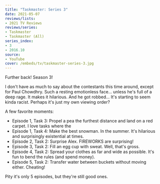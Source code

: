 ```yaml
---
title: "Taskmaster: Series 3"
date: 2021-05-07
reviews/lists:
- 2021 TV Reviews
reviews/series:
- Taskmaster
- Taskmaster (All)
series_index: 
- 3
- 2016.10
source:
- YouTube
cover: /embeds/tv/taskmaster-series-3.jpg
---
```

Further back! Season 3!

I don't have as much to say about the contestants this time around, except for Paul Chowdhry. Such a resting emotionless face... unless he's full of a deep rage. It makes it hilarious. And he got robbed... It's starting to seem kinda racist. Perhaps it's just my own viewing order?

A few favorite moments:

* Episode 1, Task 3: Propel a pea the furthest distance and land on a red carpet. I love tasks where the 
* Episode 1, Task 4: Make the best snowman. In the summer. It's hilarious and surprisingly existential at times. 
* Episode 2, Task 2: Surprise Alex. FIREWORKS are surprising!
* Episode 3, Task 2: Fill an egg cup with sweat. Well, that's gross. 
* Episode 4, Task 2: Spread your clothes as far and wide as possible. It's fun to bend the rules (and spend money). 
* Episode 5, Task 2: Transfer water between buckets without moving either. Cheating!

Pity it's only 5 episodes, but they're still good ones. 